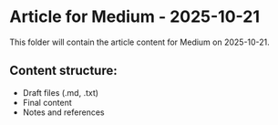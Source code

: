 # Article for Medium - 2025-10-21

This folder will contain the article content for Medium on 2025-10-21.

## Content structure:
- Draft files (.md, .txt)
- Final content
- Notes and references
